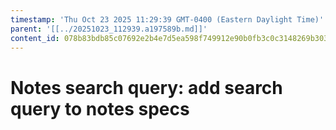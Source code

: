 ```yaml
---
timestamp: 'Thu Oct 23 2025 11:29:39 GMT-0400 (Eastern Daylight Time)'
parent: '[[../20251023_112939.a197589b.md]]'
content_id: 078b83bdb85c07692e2b4e7d5ea598f749912e90b0fb3c0c3148269b303a8fe1
---
```


# Notes search query: add search query to notes specs
